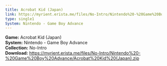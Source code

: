 ```yaml
---
title: Acrobat Kid (Japan)
link: https://myrient.erista.me/files/No-Intro/Nintendo%20-%20Game%20Boy%20Advance/Acrobat%20Kid%20(Japan).zip
type: single1
System: Nintendo - Game Boy Advance
---
```

<b>Game:</b> Acrobat Kid (Japan)<br>
<b>System:</b> Nintendo - Game Boy Advance<br>
<b>Collection:</b> No-Intro<br>
<b>Download:</b> https://myrient.erista.me/files/No-Intro/Nintendo%20-%20Game%20Boy%20Advance/Acrobat%20Kid%20(Japan).zip